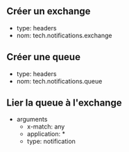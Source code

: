 ## Créer un exchange

- type: headers
- nom: tech.notifications.exchange

## Créer une queue

- type: headers
- nom: tech.notifications.queue

## Lier la queue à l'exchange

- arguments
  - x-match: any
  - application: \*
  - type: notification
